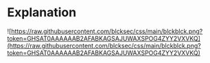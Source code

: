 # Explanation
![https://raw.githubusercontent.com/blcksec/css/main/blckblck.png?token=GHSAT0AAAAAAB2AFABKAGSAJUWAXSPOG4ZYY2VXVKQ](https://raw.githubusercontent.com/blcksec/css/main/blckblck.png?token=GHSAT0AAAAAAB2AFABKAGSAJUWAXSPOG4ZYY2VXVKQ)
